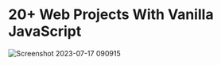 # 20+ Web Projects With Vanilla JavaScript
![Screenshot 2023-07-17 090915](https://github.com/YousefMaher179/Kalbonyan-Elmarsos/assets/106788176/952b6e37-9177-4ac0-91c5-4f324f98f212)
